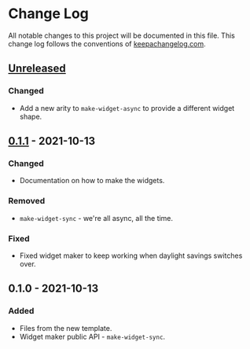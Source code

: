 # Change Log
All notable changes to this project will be documented in this file. This change log follows the conventions of [keepachangelog.com](http://keepachangelog.com/).

## [Unreleased]
### Changed
- Add a new arity to `make-widget-async` to provide a different widget shape.

## [0.1.1] - 2021-10-13
### Changed
- Documentation on how to make the widgets.

### Removed
- `make-widget-sync` - we're all async, all the time.

### Fixed
- Fixed widget maker to keep working when daylight savings switches over.

## 0.1.0 - 2021-10-13
### Added
- Files from the new template.
- Widget maker public API - `make-widget-sync`.

[Unreleased]: https://sourcehost.site/your-name/conversor-moedas/compare/0.1.1...HEAD
[0.1.1]: https://sourcehost.site/your-name/conversor-moedas/compare/0.1.0...0.1.1
